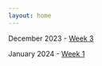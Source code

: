 ```yaml
---
layout: home
---
```



December 2023 - [Week 3](./devlog/dec23-week-3.md)

January 2024 - [Week 1](./devlog/jan24-week-1.md)